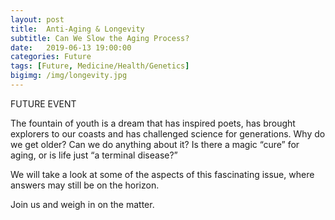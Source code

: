 ```yaml
---
layout: post
title:  Anti-Aging & Longevity
subtitle: Can We Slow the Aging Process?
date:   2019-06-13 19:00:00
categories: Future 
tags: [Future, Medicine/Health/Genetics]
bigimg: /img/longevity.jpg
---
```

FUTURE EVENT

The fountain of youth is a dream that has inspired poets, has brought explorers to our coasts and has challenged science for generations. Why do we get older? Can we do anything about it? Is there a magic “cure” for aging, or is life just “a terminal disease?”

We will take a look at some of the aspects of this fascinating issue, where answers may still be on the horizon.

Join us and weigh in on the matter. 